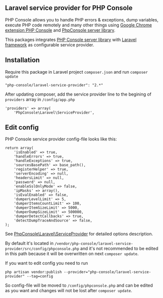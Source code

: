 ## Laravel service provider for PHP Console

PHP Console allows you to handle PHP errors & exceptions, dump variables, execute PHP code remotely and many other things using [Google Chrome extension PHP Console](https://chrome.google.com/webstore/detail/php-console/nfhmhhlpfleoednkpnnnkolmclajemef) and [PhpConsole server library](https://github.com/barbushin/php-console).

This packages integrates [PHP Console server library](https://github.com/barbushin/php-console) with [Laravel framework](http://laravel.com) as configurable service provider.

## Installation

Require this package in Laravel project `composer.json` and run `composer update`

    "php-console/laravel-service-provider": "2.*"

After updating composer, add the service provider line to the begining of `providers` array in `/config/app.php`

	'providers' => array(
		'PhpConsole\Laravel\ServiceProvider',

## Edit config

PHP Console service provider config-file looks like this:

	return array(
		'isEnabled' => true,
		'handleErrors' => true,
		'handleExceptions' => true,
		'sourcesBasePath' => base_path(),
		'registerHelper' => true,
		'serverEncoding' => null,
		'headersLimit' => null,
		'password' => null,
		'enableSslOnlyMode' => false,
		'ipMasks' => array(),
		'isEvalEnabled' => false,
		'dumperLevelLimit' => 5,
		'dumperItemsCountLimit' => 100,
		'dumperItemSizeLimit' => 5000,
		'dumperDumpSizeLimit' => 500000,
		'dumperDetectCallbacks' => true,
		'detectDumpTraceAndSource' => false,
	);

See [PhpConsole\Laravel\ServiceProvider](/src/PhpConsole/Laravel/ServiceProvider.php) for detailed options description.

By default it's located in `/vendor/php-console/laravel-service-provider/src/config/phpconsole.php` and it's not recommended to be edited in this path because it will be overwritten on next `composer update`. 

If you want to edit config you need to run

    php artisan vendor:publish --provider="php-console/laravel-service-provider" --tag=config

So config-file will be moved to `/config/phpconsole.php` and can be edited as you want and changes will not be lost after `composer update`.
